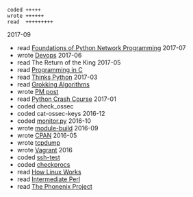 ```
coded +++++
wrote ++++++
read  +++++++++
```
2017-09
* read [Foundations of Python Network Programming](http://www.apress.com/gp/book/9781430258544)
2017-07
* wrote [Devops](http://jreisinger.blogspot.sk/2017/07/devops.html)
2017-06
* read The Return of the King
2017-05
* read [Programming in C](https://www.amazon.com/Programming-C-4th-Developers-Library/dp/0321776410)
* read [Thinks Python](http://greenteapress.com/wp/think-python-2e/)
2017-03
* read [Grokking Algorithms](https://www.manning.com/books/grokking-algorithms)
* wrote [PM post](http://perlmonks.org/?node_id=1184546)
* read [Python Crash Course](https://www.nostarch.com/pythoncrashcourse)
2017-01
* coded check_ossec
* coded cat-ossec-keys
2016-12
* coded [monitor.py](https://github.com/jreisinger/sys/blob/master/monitor.py)
2016-10
* wrote [module-build](https://github.com/jreisinger/blog/blob/master/posts/module-build.md)
2016-09
* wrote [CPAN](https://github.com/jreisinger/blog/blob/master/posts/finding-good-cpan-module.md)
2016-05
* wrote [tcpdump](https://github.com/jreisinger/blog/blob/master/posts/tcpdump.md)
* wrote [Vagrant](https://github.com/jreisinger/blog/blob/master/posts/vagrant.md)
2016
* coded [ssh-test](https://github.com/skx/sysadmin-util/issues/17)
* coded [checkprocs](https://github.com/jreisinger/checkprocs)
* read [How Linux Works](https://www.nostarch.com/howlinuxworks2)
* read [Intermediate Perl](https://www.intermediateperl.com/)
* read [The Phonenix Project](https://en.wikipedia.org/wiki/The_Phoenix_Project_(novel))
